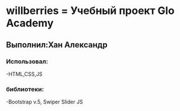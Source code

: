 # willberries = Учебный проект Glo Academy
## Выполнил:Хан Александр
### Использовал:
-HTML,CSS,JS
### библиотеки:
-Bootstrap v.5, Swiper Slider JS

